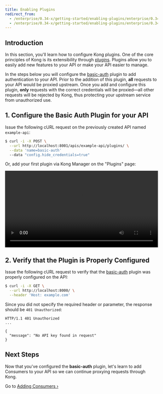 ```yaml
---
title: Enabling Plugins
redirect_from:
  - /enterprise/0.34-x/getting-started/enabling-plugins/enterprise/0.34-x/plugins/key-authentication
  - /enterprise/0.34-x/getting-started/enabling-plugins/enterprise/0.34-x/plugins
---
```


## Introduction

In this section, you'll learn how to configure Kong plugins. One of the core
principles of Kong is its extensibility through [plugins][plugins]. Plugins
allow you to easily add new features to your API or make your API easier to
manage.

In the steps below you will configure the [basic-auth][basic-auth] plugin to add
authentication to your API. Prior to the addition of this plugin, **all**
requests to your API would be proxied upstream. Once you add and configure this
plugin, **only** requests with the correct credentials will be proxied—all
other requests will be rejected by Kong, thus protecting your upstream service
from unauthorized use.

## 1. Configure the Basic Auth Plugin for your API

Issue the following cURL request on the previously created API named
`example-api`:

```bash
$ curl -i -X POST \
  --url http://localhost:8001/apis/example-api/plugins/ \
  --data 'name=basic-auth'
  --data "config.hide_credentials=true"
```

Or, add your first plugin via Kong Manager on the "Plugins" page:

<video width="100%" autoplay loop controls>
 <source src="https://konghq.com/wp-content/uploads/2019/02/add-basic-auth-ent-34.mov" type="video/mp4">
 Your browser does not support the video tag.
</video>

## 2. Verify that the Plugin is Properly Configured

Issue the following cURL request to verify that the [basic-auth][basic-auth]
plugin was properly configured on the API:

```bash
$ curl -i -X GET \
  --url http://localhost:8000/ \
  --header 'Host: example.com'
```

Since you did not specify the required header or parameter, the response should
be `401 Unauthorized`:

```http
HTTP/1.1 401 Unauthorized
...

{
  "message": "No API key found in request"
}
```

## Next Steps

Now that you've configured the **basic-auth** plugin, let's learn to add
Consumers to your API so we can continue proxying requests through Kong.

Go to [Adding Consumers &rsaquo;][adding-consumers]

[basic-auth]: enterprise/{{page.kong_version}}/plugins/key-authentication
[plugins]: enterprise/{{page.kong_version}}/plugins
[adding-consumers]: /enterprise/{{page.kong_version}}/getting-started/adding-consumers

